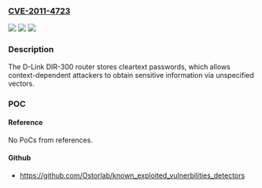 ### [CVE-2011-4723](https://cve.mitre.org/cgi-bin/cvename.cgi?name=CVE-2011-4723)
![](https://img.shields.io/static/v1?label=Product&message=n%2Fa&color=blue)
![](https://img.shields.io/static/v1?label=Version&message=n%2Fa&color=blue)
![](https://img.shields.io/static/v1?label=Vulnerability&message=n%2Fa&color=brighgreen)

### Description

The D-Link DIR-300 router stores cleartext passwords, which allows context-dependent attackers to obtain sensitive information via unspecified vectors.

### POC

#### Reference
No PoCs from references.

#### Github
- https://github.com/Ostorlab/known_exploited_vulnerbilities_detectors

